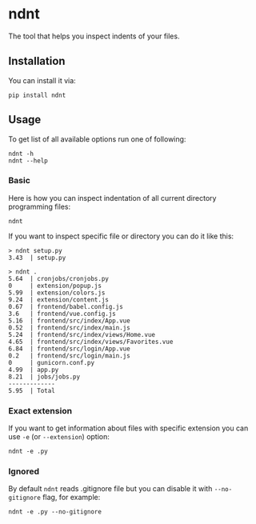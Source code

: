 # ndnt

The tool that helps you inspect indents of your files.

## Installation

You can install it via:

~~~shell
pip install ndnt
~~~

## Usage

To get list of all available options run one of following:

~~~shell
ndnt -h
ndnt --help
~~~

### Basic

Here is how you can inspect indentation of all current directory
programming files:

~~~shell
ndnt
~~~

If you want to inspect specific file or directory you can do it like this:

~~~shell
> ndnt setup.py
3.43  | setup.py

> ndnt .
5.64  | cronjobs/cronjobs.py
0     | extension/popup.js
5.99  | extension/colors.js
9.24  | extension/content.js
0.67  | frontend/babel.config.js
3.6   | frontend/vue.config.js
5.16  | frontend/src/index/App.vue
0.52  | frontend/src/index/main.js
5.24  | frontend/src/index/views/Home.vue
4.65  | frontend/src/index/views/Favorites.vue
6.84  | frontend/src/login/App.vue
0.2   | frontend/src/login/main.js
0     | gunicorn.conf.py
4.99  | app.py
8.21  | jobs/jobs.py
-------------
5.95  | Total
~~~

### Exact extension

If you want to get information about files with specific extension
you can use `-e` (or `--extension`) option:

~~~shell
ndnt -e .py 
~~~

### Ignored

By default `ndnt` reads .gitignore file but you can disable it
with `--no-gitignore` flag, for example:

~~~shell
ndnt -e .py --no-gitignore
~~~
